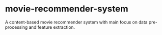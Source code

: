 # movie-recommender-system

A content-based movie recommender system with main focus on data pre-processing and feature extraction.
